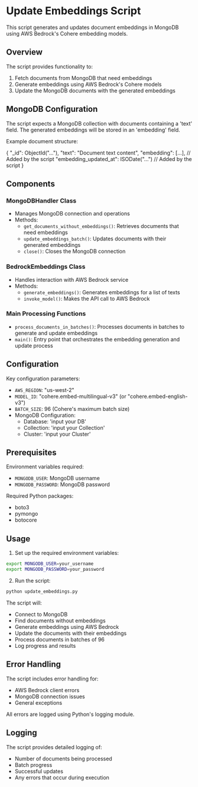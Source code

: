 # Update Embeddings Script

This script generates and updates document embeddings in MongoDB using AWS Bedrock's Cohere embedding models.

## Overview

The script provides functionality to:
1. Fetch documents from MongoDB that need embeddings
2. Generate embeddings using AWS Bedrock's Cohere models
3. Update the MongoDB documents with the generated embeddings
   
## MongoDB Configuration
The script expects a MongoDB collection with documents containing a 'text' field. The generated embeddings will be stored in an 'embedding' field.

Example document structure:

{
    "_id": ObjectId("..."),
    "text": "Document text content",
    "embedding": [...],  // Added by the script
    "embedding_updated_at": ISODate("...")  // Added by the script
}
## Components

### MongoDBHandler Class
- Manages MongoDB connection and operations
- Methods:
  - `get_documents_without_embeddings()`: Retrieves documents that need embeddings
  - `update_embeddings_batch()`: Updates documents with their generated embeddings
  - `close()`: Closes the MongoDB connection

### BedrockEmbeddings Class
- Handles interaction with AWS Bedrock service
- Methods:
  - `generate_embeddings()`: Generates embeddings for a list of texts
  - `invoke_model()`: Makes the API call to AWS Bedrock

### Main Processing Functions
- `process_documents_in_batches()`: Processes documents in batches to generate and update embeddings
- `main()`: Entry point that orchestrates the embedding generation and update process

## Configuration

Key configuration parameters:
- `AWS_REGION`: "us-west-2"
- `MODEL_ID`: "cohere.embed-multilingual-v3" (or "cohere.embed-english-v3")
- `BATCH_SIZE`: 96 (Cohere's maximum batch size)
- MongoDB Configuration:
  - Database: 'input your DB'
  - Collection: 'input your Collection'
  - Cluster: 'input your Cluster'

## Prerequisites

Environment variables required:
- `MONGODB_USER`: MongoDB username
- `MONGODB_PASSWORD`: MongoDB password

Required Python packages:
- boto3
- pymongo
- botocore

## Usage

1. Set up the required environment variables:
```bash
export MONGODB_USER=your_username
export MONGODB_PASSWORD=your_password
```

2. Run the script:
```bash
python update_embeddings.py
```

The script will:
- Connect to MongoDB
- Find documents without embeddings
- Generate embeddings using AWS Bedrock
- Update the documents with their embeddings
- Process documents in batches of 96
- Log progress and results

## Error Handling

The script includes error handling for:
- AWS Bedrock client errors
- MongoDB connection issues
- General exceptions

All errors are logged using Python's logging module.

## Logging

The script provides detailed logging of:
- Number of documents being processed
- Batch progress
- Successful updates
- Any errors that occur during execution
